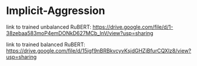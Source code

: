 # Implicit-Aggression

link to trained unbalanced RuBERT: https://drive.google.com/file/d/1-38zebaa583moP4emDONkD627MCb_lnV/view?usp=sharing

link to trained balanced RuBERT: https://drive.google.com/file/d/15igf9nBRBkvcyvKsjdGHZjBfurCQXlz8/view?usp=sharing
